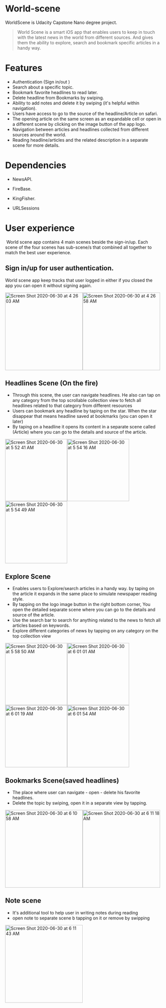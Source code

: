 # World-scene
 WorldScene is Udacity Capstone Nano degree project.
 
> World Scene is a smart iOS app that enables users to keep in touch with the latest news in the world from different sources. And gives them the ability to explore, search and bookmark specific articles in a handy way.
# Features
- Authentication (Sign in/out )
- Search about a specific topic.
- Bookmark favorite headlines to read later.
- Delete headline from Bookmarks by swiping.
- Ability to add notes and delete it by swiping (it's helpful within navigation).
- Users have access to go to the source of the headline/Article on safari.
- The opening article on the same screen as an expandable cell or open in a different scene by clicking on the image button of the app logo.
- Navigation between articles and headlines collected from different sources around the world.
- Reading headline/articles and the related description in a separate scene for more details.
# Dependencies
- NewsAPI.
- FireBase.
- KingFisher.
 
- URLSessions
# User experience
 World scene app contains 4 main scenes beside the sign-in/up. Each scene of the four scenes has sub-scene/s that combined all together to match the best user experience.
## Sign in/up for user authentication.
World scene app keep tracks that user logged in either if you closed the app you can open it without signing again.

<img width="250" alt="Screen Shot 2020-06-30 at 4 26 03 AM" src="https://user-images.githubusercontent.com/64661105/86081120-dd5ce400-ba94-11ea-8081-2c9e7c5b072e.png"><img width="250" alt="Screen Shot 2020-06-30 at 4 26 58 AM" src="https://user-images.githubusercontent.com/64661105/86081130-e0f06b00-ba94-11ea-8f89-a8564090eb8b.png">

## Headlines Scene (On the fire)
- Through this scene, the user can navigate headlines. He also can tap on any category from the top scrollable collection view to fetch all headlines related to that category from different resources
- Users can bookmark any headline by taping on the star. When the star disappear that means headline saved at bookmarks (you can open it later)
- By taping on a headline it opens its content in a separate scene called (Article) where you can go to the details and source of the article.

<img width="200" alt="Screen Shot 2020-06-30 at 5 52 41 AM" src="https://user-images.githubusercontent.com/64661105/86081546-eac69e00-ba95-11ea-837c-36d485584795.png"><img width="200" alt="Screen Shot 2020-06-30 at 5 54 16 AM" src="https://user-images.githubusercontent.com/64661105/86081637-23667780-ba96-11ea-8eb9-244f29f6590a.png"><img width="200" alt="Screen Shot 2020-06-30 at 5 54 49 AM" src="https://user-images.githubusercontent.com/64661105/86081696-39743800-ba96-11ea-95af-0ffc64614db8.png">

## Explore Scene
- Enables users to Explore/search articles in a handy way. by taping on the article it expands in the same place to simulate newspaper reading style.
- By tapping on the logo image button in the right bottom corner, You open the detailed separate scene where you can go to the details and source of the article.
- Use the search bar to search for anything related to the news to fetch all articles based on keywords.
- Explore different categories of news by tapping on any category on the top collection view

<img width="200" alt="Screen Shot 2020-06-30 at 5 58 50 AM" src="https://user-images.githubusercontent.com/64661105/86081892-c7e8b980-ba96-11ea-8b88-d279fb920327.png"><img width="200" alt="Screen Shot 2020-06-30 at 6 01 01 AM" src="https://user-images.githubusercontent.com/64661105/86082013-15652680-ba97-11ea-99f6-862ca95dce6a.png"><img width="200" alt="Screen Shot 2020-06-30 at 6 01 19 AM" src="https://user-images.githubusercontent.com/64661105/86082028-1eee8e80-ba97-11ea-98d7-b1f4266d6c65.png"><img width="200" alt="Screen Shot 2020-06-30 at 6 01 54 AM" src="https://user-images.githubusercontent.com/64661105/86082060-34fc4f00-ba97-11ea-9729-38fbe7dfc37d.png">

## Bookmarks Scene(saved headlines)
- The place where user can navigate - open - delete his favorite headlines.
- Delete the topic by swiping, open it in a separate view by tapping.

<img width="250" alt="Screen Shot 2020-06-30 at 6 10 58 AM" src="https://user-images.githubusercontent.com/64661105/86082615-7a6d4c00-ba98-11ea-932b-26527e4dd8f4.png"><img width="250" alt="Screen Shot 2020-06-30 at 6 11 18 AM" src="https://user-images.githubusercontent.com/64661105/86082635-848f4a80-ba98-11ea-95e8-43cbaf20b803.png">

## Note scene
- It's additional tool to help user in writing notes during reading 
- open note to separate scene b tapping on it or remove by swipping
<img width="250" alt="Screen Shot 2020-06-30 at 6 11 43 AM" src="https://user-images.githubusercontent.com/64661105/86082670-9375fd00-ba98-11ea-8a01-5b78ac5ef74c.png">
